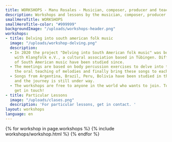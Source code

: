 ```yaml
---
title: WORKSHOPS - Manu Rosales - Musician, composer, producer and teacher
description: Workshops and lessons by the musician, composer, producer and teacher Manu Rosales.
smallHeroTitle: WORKSHOPS
smallHeroTitle-color: "#999999"
backgroundImage: "/uploads/workshops-header.png"
workshops:
- title: Delving into south american folk music
  image: "/uploads/workshop-delving.png"
  description:
  - In 2020 the project "Delving into South American folk music" was born in cooperation
    with Klangfolk e.V., a cultural association based in Tübingen. Different aspects
    of South American music have been studied since.
  - The meetings are based on body percussion exercises to delve into the new rhythms,
    the oral teaching of melodies and finally bring these songs to each instrument.
  - Songs from Argentina, Brazil, Peru, Bolivia have been studied in the workshops
    and the journey is still under way.
  - The workshops are free to anyone in the world who wants to join. To participate,
    get in touch!
- title: Particular Lessons
  image: "/uploads/clases.png"
  description: 'For particular lessons, get in contact. '
layout: workshops
language: en
---
```


<section>
  {% for workshop in page.workshops %}
    {% include workshops/workshop.html %}
  {% endfor %}
</section>
